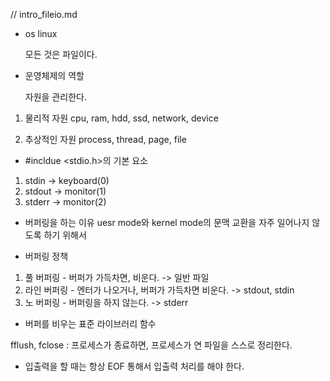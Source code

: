 // intro_fileio.md


* os linux

	모든 것은 파일이다. 

* 운영체제의 역할

	자원을 관리한다. 

1. 물리적 자원
		cpu, ram, hdd, ssd, network, device

2. 추상적인 자원
		process, thread, page, file

* #incldue <stdio.h>의 기본 요소

1. stdin -> keyboard(0)
2. stdout -> monitor(1)
3. stderr -> monitor(2)

* 버퍼링을 하는 이유
		uesr mode와 kernel mode의 문맥 교환을 자주 일어나지 않도록 하기 위해서

* 버퍼링 정책

1. 풀 버퍼링 - 버퍼가 가득차면, 비운다. -> 일반 파일
2. 라인 버퍼링 - 엔터가 나오거나, 버퍼가 가득차면 비운다. -> stdout, stdin
3. 노 버퍼링 - 버퍼링을 하지 않는다. -> stderr

* 버퍼를 비우는 표준 라이브러리 함수

fflush, fclose : 프로세스가 종료하면, 프로세스가 연 파일을 스스로 정리한다. 

* 입출력을 할 때는 항상 EOF 통해서 입출력 처리를 해야 한다. 


